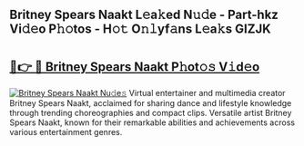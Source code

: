 ## Britney Spears Naakt L𝚎a𝚔ed N𝚞𝚍e - Part-hkz Vi𝚍𝚎o P𝚑𝚘tos - H𝚘𝚝 O𝚗𝚕yf𝚊ns L𝚎a𝚔s GIZJK

# <h2><a href="http://kf0kz9r.oniu.top/?m=Britney+Spears+Naakt">🔗👉 🔴 Britney Spears Naakt P𝚑ot𝚘𝚜 V𝚒d𝚎o</a></h2>

[![Britney Spears Naakt Nu𝚍e𝚜](https://i.imgur.com/0qMVB7G.gif)](http://kf0kz9r.oniu.top/?m=Britney+Spears+Naakt)
Virtual entertainer and multimedia creator Britney Spears Naakt, acclaimed for sharing dance and lifestyle knowledge through trending choreographies and compact clips. Versatile artist Britney Spears Naakt, known for their remarkable abilities and achievements across various entertainment genres.  
